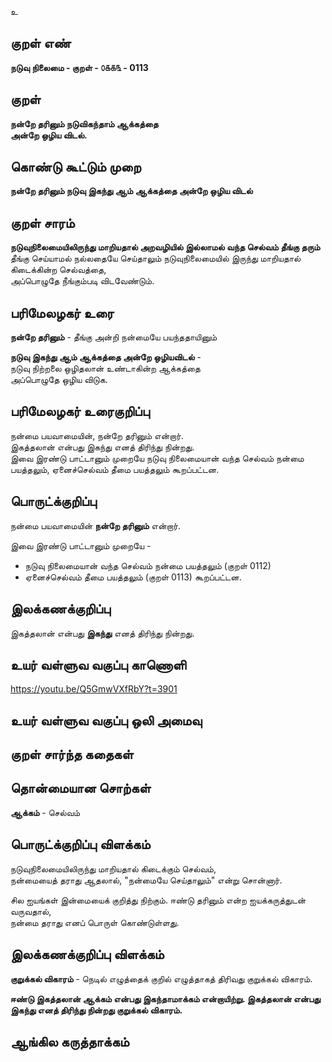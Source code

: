 உ

## குறள் எண் 

**நடுவு நிலைமை - குறள் - ௦௧௧௩ - 0113**  

## குறள் 

**நன்றே தரினும் நடுவிகந்தாம் ஆக்கத்தை  
அன்றே ஒழிய விடல்.** 

## கொண்டு கூட்டும் முறை

**நன்றே தரினும் நடுவு இகந்து ஆம் ஆக்கத்தை அன்றே ஒழிய விடல்**

## குறள் சாரம் 

**நடுவுநிலைமையிலிருந்து மாறியதால் அறவழியில் இல்லாமல் வந்த செல்வம் தீங்கு தரும்**  
தீங்கு செய்யாமல் நல்லதையே செய்தாலும் நடுவுநிலைமையில் இருந்து மாறியதால் கிடைக்கின்ற செல்வத்தை,  
அப்பொழுதே நீங்கும்படி விடவேண்டும்.  

## பரிமேலழகர் உரை

**நன்றே தரினும்** - தீங்கு அன்றி நன்மையே பயந்ததாயினும்  

**நடுவு இகந்து ஆம் ஆக்கத்தை அன்றே ஒழியவிடல்** -  
நடுவு நிற்றலை ஒழிதலான் உண்டாகின்ற ஆக்கத்தை  
அப்பொழுதே ஒழிய விடுக.   

## பரிமேலழகர் உரைகுறிப்பு   

நன்மை பயவாமையின், நன்றே தரினும் என்றார்.  
இகத்தலான் என்பது இகந்து எனத் திரிந்து நின்றது.  
இவை இரண்டு பாட்டானும் முறையே நடுவு நிலைமையான் வந்த செல்வம் நன்மை பயத்தலும், ஏனைச்செல்வம் தீமை பயத்தலும் கூறப்பட்டன.  

## பொருட்க்குறிப்பு 

நன்மை பயவாமையின் **நன்றே தரினும்** என்றார்.  

இவை இரண்டு பாட்டானும் முறையே -    
* நடுவு நிலைமையான் வந்த செல்வம் நன்மை பயத்தலும் (குறள் 0112)   
* ஏனைச்செல்வம் தீமை பயத்தலும் (குறள் 0113) கூறப்பட்டன.  

## இலக்கணக்குறிப்பு  

இகத்தலான் என்பது **இகந்து** எனத் திரிந்து நின்றது.  

## உயர் வள்ளுவ வகுப்பு காணொளி

https://youtu.be/Q5GmwVXfRbY?t=3901

## உயர் வள்ளுவ வகுப்பு ஒலி அமைவு 

 
## குறள் சார்ந்த கதைகள் 


## தொன்மையான சொற்கள்

**ஆக்கம்** - செல்வம்   

## பொருட்க்குறிப்பு விளக்கம்

நடுவுநிலைமையிலிருந்து மாறியதால் கிடைக்கும் செல்வம்,  
நன்மையைத் தராது ஆதலால், "நன்மையே செய்தாலும்" என்று சொன்னார்.  

சில ஐயங்கள் இன்மையைக் குறித்து நிற்கும். ஈண்டு தரினும் என்ற ஐயக்கருத்துடன் வருவதால்,   
நன்மை தராது எனப் பொருள் கொண்டுள்ளது. 

## இலக்கணக்குறிப்பு விளக்கம்

**குறுக்கல் விகாரம்** - நெடில் எழுத்தைக் குறில் எழுத்தாகத் திரிவது குறுக்கல் விகாரம்.         

**ஈண்டு இகத்தலான் ஆக்கம் என்பது இகந்தாமாக்கம் என்றாயிற்று. இகத்தலான் என்பது இகந்து எனத் திரிந்து நின்றது குறுக்கல் விகாரம்.** 

## ஆங்கில கருத்தாக்கம் 


